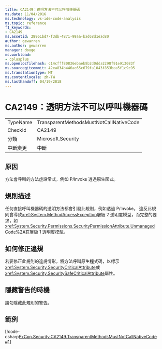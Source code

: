 ```yaml
---
title: CA2149：透明方法不可以呼叫機器碼
ms.date: 11/04/2016
ms.technology: vs-ide-code-analysis
ms.topic: reference
f1_keywords:
- CA2149
ms.assetid: 28951bd7-f3db-4871-99aa-bad68d1ead80
author: gewarren
ms.author: gewarren
manager: douge
ms.workload:
- cplusplus
ms.openlocfilehash: c14cfff80836ebaeb8b2d0dda2298f91e913083f
ms.sourcegitcommit: 42ea834b446ac65c679fa1043f853bea5f1c9c95
ms.translationtype: MT
ms.contentlocale: zh-TW
ms.lasthandoff: 04/19/2018
---
```

# <a name="ca2149-transparent-methods-must-not-call-into-native-code"></a>CA2149：透明方法不可以呼叫機器碼
|||
|-|-|
|TypeName|TransparentMethodsMustNotCallNativeCode|
|CheckId|CA2149|
|分類|Microsoft.Security|
|中斷變更|中斷|

## <a name="cause"></a>原因
 方法會呼叫的方法虛設常式，例如 P/Invoke 透過原生函式。

## <a name="rule-description"></a>規則描述
 任何直接呼叫機器碼的透明方法都會引發此規則，例如透過 P/Invoke。 違反此規則會導致<xref:System.MethodAccessException>層級 2 透明度模型，而完整的要求，如<xref:System.Security.Permissions.SecurityPermissionAttribute.UnmanagedCode%2A>在層級 1 透明度模型。

## <a name="how-to-fix-violations"></a>如何修正違規
 若要修正此規則的違規情形，將方法呼叫原生程式碼，以標示<xref:System.Security.SecurityCriticalAttribute>或<xref:System.Security.SecuritySafeCriticalAttribute>屬性。

## <a name="when-to-suppress-warnings"></a>隱藏警告的時機
 請勿隱藏此規則的警告。

## <a name="example"></a>範例
 [!code-csharp[FxCop.Security.CA2149.TransparentMethodsMustNotCallNativeCode#1](../code-quality/codesnippet/CSharp/ca2149-transparent-methods-must-not-call-into-native-code_1.cs)]